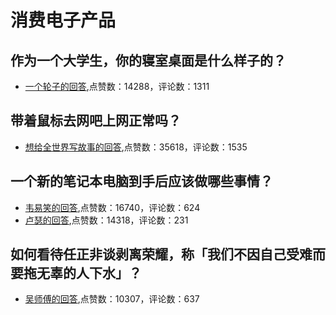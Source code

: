 #  消费电子产品 
## 作为一个大学生，你的寝室桌面是什么样子的？
- [一个轮子的回答](https://www.zhihu.com/question/319191971/answer/904109323),点赞数：14288，评论数：1311
## 带着鼠标去网吧上网正常吗？
- [想给全世界写故事的回答](https://www.zhihu.com/question/323315952/answer/827308827),点赞数：35618，评论数：1535
## 一个新的笔记本电脑到手后应该做哪些事情？
- [韦易笑的回答](https://www.zhihu.com/question/37031635/answer/741291558),点赞数：16740，评论数：624
- [卢瑟的回答](https://www.zhihu.com/question/37031635/answer/743622291),点赞数：14318，评论数：231
## 如何看待任正非谈剥离荣耀，称「我们不因自己受难而要拖无辜的人下水」？
- [吴师傅的回答](https://www.zhihu.com/question/432144366/answer/1597391875),点赞数：10307，评论数：637
